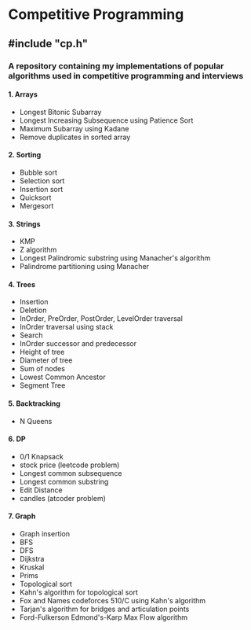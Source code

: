 # Competitive Programming

## #include "cp.h"

### A repository containing my implementations of popular algorithms used in competitive programming and interviews

#### 1. Arrays

- Longest Bitonic Subarray
- Longest Increasing Subsequence using Patience Sort
- Maximum Subarray using Kadane
- Remove duplicates in sorted array

#### 2. Sorting

- Bubble sort
- Selection sort
- Insertion sort
- Quicksort
- Mergesort

#### 3. Strings

- KMP
- Z algorithm
- Longest Palindromic substring using Manacher's algorithm
- Palindrome partitioning using Manacher

#### 4. Trees

- Insertion
- Deletion
- InOrder, PreOrder, PostOrder, LevelOrder traversal
- InOrder traversal using stack
- Search
- InOrder successor and predecessor
- Height of tree
- Diameter of tree
- Sum of nodes
- Lowest Common Ancestor
- Segment Tree

#### 5. Backtracking

- N Queens
  
#### 6. DP

- 0/1 Knapsack
- stock price (leetcode problem)
- Longest common subsequence
- Longest common substring
- Edit Distance
- candles (atcoder problem)

#### 7. Graph

- Graph insertion
- BFS
- DFS
- Dijkstra
- Kruskal
- Prims
- Topological sort
- Kahn's algorithm for topological sort
- Fox and Names codeforces 510/C using Kahn's algorithm
- Tarjan's algorithm for bridges and articulation points
- Ford-Fulkerson Edmond's-Karp Max Flow algorithm
  